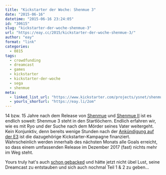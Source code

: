 ```yaml
---
title: "Kickstarter der Woche: Shenmue 3"
date: "2015-06-16"
datetime: "2015-06-16 23:24:05"
id: "30615"
slug: "kickstarter-der-woche-shenmue-3"
url: "https://eay.cc/2015/kickstarter-der-woche-shenmue-3/"
author: "eay"
format: "link"
categories:
  - 0815
tags:
  - crowdfunding
  - dreamcast
  - games
  - kickstarter
  - kickstarter-der-woche
  - sega
  - shenmue
meta:
  - linked_list_url: "https://www.kickstarter.com/projects/ysnet/shenmue-3/description"
  - yourls_shorturl: "https://eay.li/2om"
---
```


14 bzw. 15 Jahre nach dem Release von [Shenmue](https://en.wikipedia.org/wiki/Shenmue) und [Shenmue II](https://en.wikipedia.org/wiki/Shenmue_II) ist es endlich soweit: Shenmue 3 steht in den Startlöchern. Endlich erfahren wir, wie es mit Ryo und der Suche nach dem Mörder seines Vater weitergeht. Kein Konjunktiv, denn bereits wenige Stunden nach der [Ankündigung auf der E3](http://www.polygon.com/e3-2015/2015/6/15/8787231/shenmue-3-kickstarter) ist die dazugehörige Kickstarter-Kampagne finanziert. Wahrscheinlich werden innerhalb des nächsten Monats alle Goals erreicht, so dass einem umfassenden Release im Dezember 2017 (fast) nichts mehr im Weg steht.

Yours truly hat's auch [schon gebacked](https://twitter.com/eay/status/610899538824441856) und hätte jetzt nicht übel Lust, seine Dreamcast zu entstauben und sich auch nochmal Teil 1 & 2 zu geben...
